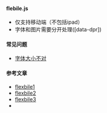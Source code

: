 #### flebile.js

* 仅支持移动端（不包括ipad）
* 字体和图片需要分开处理([data-dpr])




#### 常见问题

* [字体大小不对](https://github.com/amfe/article/issues/10#issuecomment-232842536)




#### 参考文章

* [flexbile1](http://yunkus.com/mobile-adaptation-scheme-flexiblejs/)
* [flexbile2](https://blog.csdn.net/xiaomogg/article/details/50815990)
* [flexbile3](http://www.bkjia.com/Javascript/1084660.html)
* ​

